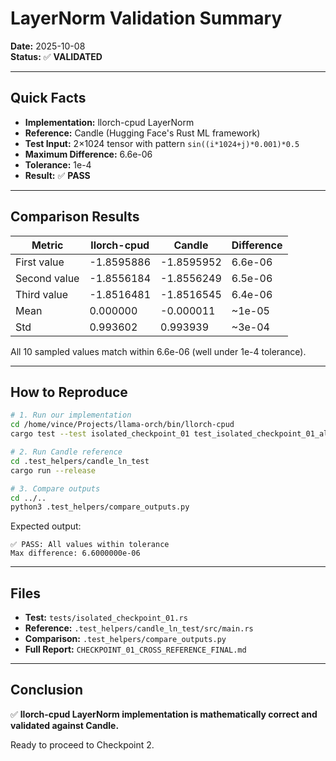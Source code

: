 # LayerNorm Validation Summary

**Date:** 2025-10-08  
**Status:** ✅ **VALIDATED**

---

## Quick Facts

- **Implementation:** llorch-cpud LayerNorm
- **Reference:** Candle (Hugging Face's Rust ML framework)
- **Test Input:** 2×1024 tensor with pattern `sin((i*1024+j)*0.001)*0.5`
- **Maximum Difference:** 6.6e-06
- **Tolerance:** 1e-4
- **Result:** ✅ **PASS**

---

## Comparison Results

| Metric | llorch-cpud | Candle | Difference |
|--------|-------------|--------|------------|
| First value | -1.8595886 | -1.8595952 | 6.6e-06 |
| Second value | -1.8556184 | -1.8556249 | 6.5e-06 |
| Third value | -1.8516481 | -1.8516545 | 6.4e-06 |
| Mean | 0.000000 | -0.000011 | ~1e-05 |
| Std | 0.993602 | 0.993939 | ~3e-04 |

All 10 sampled values match within 6.6e-06 (well under 1e-4 tolerance).

---

## How to Reproduce

```bash
# 1. Run our implementation
cd /home/vince/Projects/llama-orch/bin/llorch-cpud
cargo test --test isolated_checkpoint_01 test_isolated_checkpoint_01_all -- --nocapture

# 2. Run Candle reference
cd .test_helpers/candle_ln_test
cargo run --release

# 3. Compare outputs
cd ../..
python3 .test_helpers/compare_outputs.py
```

Expected output:
```
✅ PASS: All values within tolerance
Max difference: 6.6000000e-06
```

---

## Files

- **Test:** `tests/isolated_checkpoint_01.rs`
- **Reference:** `.test_helpers/candle_ln_test/src/main.rs`
- **Comparison:** `.test_helpers/compare_outputs.py`
- **Full Report:** `CHECKPOINT_01_CROSS_REFERENCE_FINAL.md`

---

## Conclusion

✅ **llorch-cpud LayerNorm implementation is mathematically correct and validated against Candle.**

Ready to proceed to Checkpoint 2.
